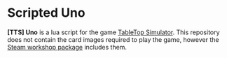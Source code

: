 # Scripted Uno
**[TTS] Uno** is a lua script for the game [TableTop Simulator](https://store.steampowered.com/app/286160/Tabletop_Simulator/). This repository does not contain the card images required to play the game, however the [Steam workshop package](https://steamcommunity.com/sharedfiles/filedetails/?id=1306541492) includes them.
